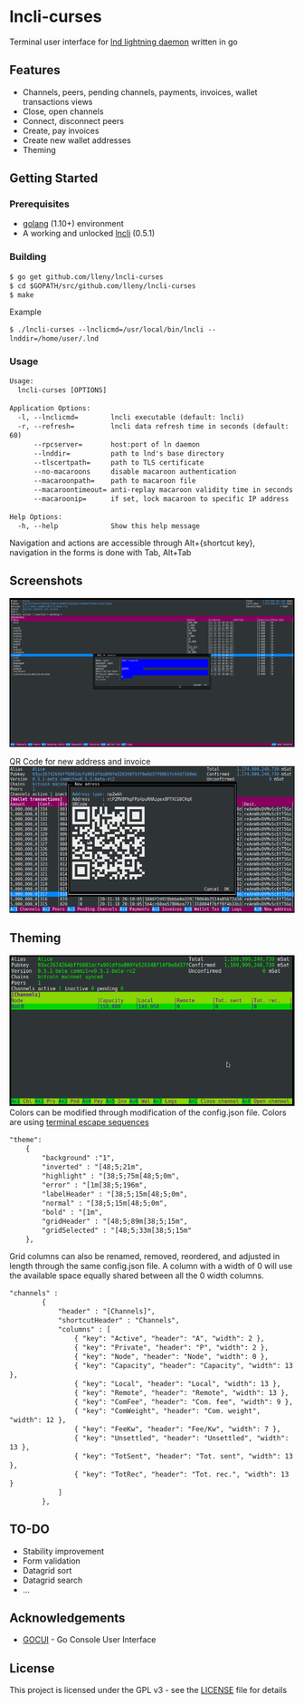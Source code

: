 # lncli-curses
Terminal user interface for [lnd lightning daemon](https://github.com/lightningnetwork/lnd) written in go

## Features
- Channels, peers, pending channels, payments, invoices, wallet transactions views
- Close, open channels
- Connect, disconnect peers
- Create, pay invoices
- Create new wallet addresses
- Theming

## Getting Started

### Prerequisites

- [golang](https://golang.org/) (1.10+) environment
- A working and unlocked [lncli](https://github.com/lightningnetwork/lnd) (0.5.1) 

### Building

```
$ go get github.com/lleny/lncli-curses
$ cd $GOPATH/src/github.com/lleny/lncli-curses
$ make
```

Example
```
$ ./lncli-curses --lnclicmd=/usr/local/bin/lncli --lnddir=/home/user/.lnd
```

### Usage

```
Usage:
  lncli-curses [OPTIONS]

Application Options:
  -l, --lnclicmd=        lncli executable (default: lncli)
  -r, --refresh=         lncli data refresh time in seconds (default: 60)
      --rpcserver=       host:port of ln daemon
      --lnddir=          path to lnd's base directory
      --tlscertpath=     path to TLS certificate
      --no-macaroons     disable macaroon authentication
      --macaroonpath=    path to macaroon file
      --macaroontimeout= anti-replay macaroon validity time in seconds
      --macaroonip=      if set, lock macaroon to specific IP address

Help Options:
  -h, --help             Show this help message
```

Navigation and actions are accessible through Alt+{shortcut key}, navigation in the forms is done with Tab, Alt+Tab

## Screenshots
![Add invoice](docs/sc_addinvoice.png)

QR Code for new address and invoice
![New address](docs/sc_qrnewaddress.png)

## Theming
![Small gree theme](docs/sc_small.png)
Colors can be modified through modification of the config.json file. Colors are using [terminal escape sequences](https://misc.flogisoft.com/bash/tip_colors_and_formatting) 
```
"theme":
    {
        "background" :"1",
        "inverted" : "[48;5;21m",
        "highlight" : "[38;5;75m[48;5;0m",
        "error" : "[1m[38;5;196m",
        "labelHeader" : "[38;5;15m[48;5;0m",
        "normal" : "[38;5;15m[48;5;0m",
        "bold" : "[1m",
        "gridHeader" : "[48;5;89m[38;5;15m",
        "gridSelected" : "[48;5;33m[38;5;15m"
    },
```

Grid columns can also be renamed, removed, reordered, and adjusted in length through the same config.json file. A column with a width of 0 will use the available space equally shared between all the 0 width columns.
```
"channels" :
        {
            "header" : "[Channels]",
            "shortcutHeader" : "Channels",
            "columns" : [
                { "key": "Active", "header": "A", "width": 2 },
                { "key": "Private", "header": "P", "width": 2 },
                { "key": "Node", "header": "Node", "width": 0 },
                { "key": "Capacity", "header": "Capacity", "width": 13 },
                { "key": "Local", "header": "Local", "width": 13 },
                { "key": "Remote", "header": "Remote", "width": 13 },
                { "key": "ComFee", "header": "Com. fee", "width": 9 },
                { "key": "ComWeight", "header": "Com. weight", "width": 12 },
                { "key": "FeeKw", "header": "Fee/Kw", "width": 7 },
                { "key": "Unsettled", "header": "Unsettled", "width": 13 },
                { "key": "TotSent", "header": "Tot. sent", "width": 13 },
                { "key": "TotRec", "header": "Tot. rec.", "width": 13 }
            ]
        },
```

## TO-DO
- Stability improvement
- Form validation
- Datagrid sort
- Datagrid search
- ...

## Acknowledgements
 - [GOCUI](https://github.com/jroimartin/gocui) - Go Console User Interface

## License

This project is licensed under the GPL v3 - see the [LICENSE](LICENSE) file for details
